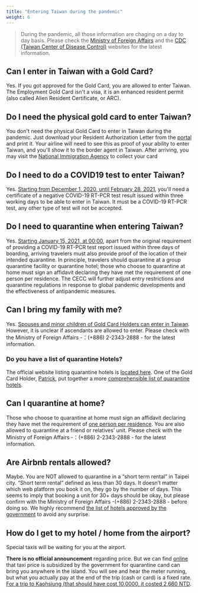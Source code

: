 ```yaml
---
title: "Entering Taiwan during the pandemic"
weight: 6
---
```


> During the pandemic, all those information are chaging on a day to day basis. Please check the [Ministry of Foreign Affairs](https://www.mofa.gov.tw/en/Default.html) and the [CDC (Taiwan Center of Disease Control)](https://www.cdc.gov.tw/En) websites for the latest information. 

## Can I enter in Taiwan with a Gold Card?
Yes. If you got approved for the Gold Card, you are allowed to enter Taiwan. The Employment Gold Card isn't a visa, it is an enhanced resident permit (also called Alien Resident Certificate, or ARC).

## Do I need the physical gold card to enter Taiwan?
You don't need the physical Gold Card to enter in Taiwan during the pandemic. Just download your Resident Authorization Letter from the [portal](https://coa.immigration.gov.tw/coa-frontend/four-in-one/entry/golden-card) and print it. Your airline will need to see this as proof of your ability to enter Taiwan, and you'll show it to the border agent in Taiwan. After arriving, you may visit the  [National Immigration Agency](https://www.immigration.gov.tw/5475/5478/141386/127061/127076/) to collect your card

## Do I need to do a COVID19 test to enter Taiwan?
Yes. [Starting from December 1, 2020, until February 28, 2021](https://www.cdc.gov.tw/En/Bulletin/Detail/KIUJU0aZex70DPFUN3d66w?typeid=158&fbclid=IwAR3ITZrqBAkN-bCMZWmJbjxF4wS5XZlmLP7pP8ubK7mpqLeqsIhe8LuMTTk), you'll need a certificate of a negative COVID-19 RT-PCR test result issued within three working days to be able to enter in Taiwan. It must be a COVID-19 RT-PCR test, any other type of test will not be accepted.

## Do I need to quarantine when entering Taiwan?
Yes. [Starting January 15, 2021, at 00:00](https://www.boca.gov.tw/cp-220-5081-c06dc-2.html), apart from the original requirement of providing a COVID-19 RT-PCR test report issued within three days of boarding, arriving travelers must also provide proof of the location of their intended quarantine. In principle, travelers should quarantine at a group quarantine facility or quarantine hotel; those who choose to quarantine at home must sign an affidavit declaring they have met the requirement of one person per residence. The CECC will further adjust entry restrictions and quarantine regulations in response to global pandemic developments and the effectiveness of antipandemic measures.

## Can I bring my family with me?
Yes. [Spouses and minor children of Gold Card Holders can enter in Taiwan](https://www.mofa.gov.tw/en/News_Content_M_2.aspx?n=1EADDCFD4C6EC567&s=AF89D9C1A1DA8594).  However, it is unclear if ascendants are allowed to enter. Please check with the Ministry of Foreign Affairs -：(+886) 2-2343-2888 - for the latest information.

### Do you have a list of quarantine Hotels?
The official website listing quarantine hotels is [located here](https://english.gov.taipei/News_Content.aspx?n=A0EDC3930FBE7EFC&sms=5B794C46F3CDE718&s=6CBBBD4737D9391D). One of the Gold Card Holder, [Patrick](https://twitter.com/rottendoubt), put together a more 
[comprehensible list of quarantine hotels](https://docs.google.com/spreadsheets/d/1oRHH940z2Wa6taqW5aXERu38eSKQBsBGHDEM1m226pM/edit?usp=sharing). 

## Can I quarantine at home?
Those who choose to quarantine at home must sign an affidavit declaring they have met the requirement of [one person per residence](https://www.mofa.gov.tw/en/News_Content_M_2.aspx?n=1EADDCFD4C6EC567&s=AF89D9C1A1DA8594). You are also allowed to quarantine at a friend or relatives’ unit. Please check with the Ministry of Foreign Affairs -：(+886) 2-2343-2888 - for the latest information.

## Are Airbnb rentals allowed?
Maybe. You are NOT allowed to quarantine in a “short term rental” in Taipei city. “Short term rental” defined as less than 30 days. It doesn’t matter which web platform you book it on, they go by the number of days. This seems to imply that booking a unit for 30+ days should be okay, but please confirm  with the Ministry of Foreign Affairs -(+886) 2-2343-2888 - before doing so. We highly recommend [the list of hotels approved by the government](https://english.gov.taipei/News_Content.aspx?n=A0EDC3930FBE7EFC&sms=5B794C46F3CDE718&s=6CBBBD4737D9391D) to avoid any surprise.

## How do I get to my hotel / home from the airport?
Special taxis will be waiting for you at the airport. 

**There is no official announcement** regarding price. But we can find [online](https://tw.forumosa.com/t/employment-gold-card-for-some-foreigners/159653/1985) that taxi price is subsidized by the government for quarantine cand can bring you anywhere in the island. You will see and hear the meter running, but what you actually pay at the end of the trip (cash or card) is a fixed rate. [For a trip to Kaohsiung (that should have cost 10,0000, it costed 2,660 NTD](https://tw.forumosa.com/t/employment-gold-card-for-some-foreigners/159653/1985).